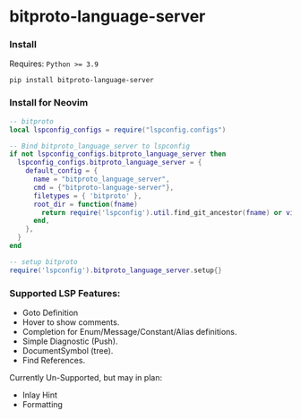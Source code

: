 bitproto-language-server
========================

### Install

Requires: `Python >= 3.9`

```
pip install bitproto-language-server
```

### Install for Neovim

```lua
-- bitproto
local lspconfig_configs = require("lspconfig.configs")

-- Bind bitproto_language_server to lspconfig
if not lspconfig_configs.bitproto_language_server then
  lspconfig_configs.bitproto_language_server = {
    default_config = {
      name = "bitproto_language_server",
      cmd = {"bitproto-language-server"},
      filetypes = { 'bitproto' },
      root_dir = function(fname)
        return require('lspconfig').util.find_git_ancestor(fname) or vim.fn.getcwd()
      end,
    },
  }
end

-- setup bitproto
require('lspconfig').bitproto_language_server.setup{}
```

### Supported LSP Features:

- Goto Definition
- Hover to show comments.
- Completion for Enum/Message/Constant/Alias definitions.
- Simple Diagnostic (Push).
- DocumentSymbol (tree).
- Find References.

Currently Un-Supported, but may in plan:

- Inlay Hint
- Formatting
